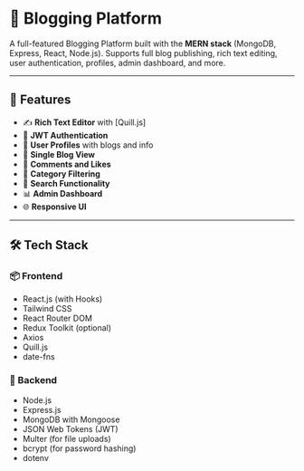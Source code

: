 # 📝 Blogging Platform

A full-featured Blogging Platform built with the **MERN stack** (MongoDB, Express, React, Node.js). Supports full blog publishing, rich text editing, user authentication, profiles, admin dashboard, and more.

---

## 🚀 Features

- ✍️ **Rich Text Editor** with [Quill.js]
- 🔐 **JWT Authentication**
- 👥 **User Profiles** with blogs and info
- 📰 **Single Blog View**
- 💬 **Comments and Likes**
- 📁 **Category Filtering**
- 🔎 **Search Functionality**
- 📊 **Admin Dashboard**
- 🌐 **Responsive UI**

---

## 🛠 Tech Stack

### 📦 Frontend
- React.js (with Hooks)
- Tailwind CSS
- React Router DOM
- Redux Toolkit (optional)
- Axios
- Quill.js
- date-fns

### 🔧 Backend
- Node.js
- Express.js
- MongoDB with Mongoose
- JSON Web Tokens (JWT)
- Multer (for file uploads)
- bcrypt (for password hashing)
- dotenv
